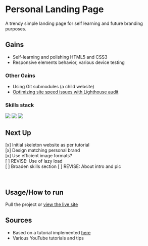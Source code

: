 # Personal Landing Page  
A trendy simple landing page for self learning and future branding purposes.<br>



## Gains
- Self-learning and polishing HTML5 and CSS3
- Responsive elements behavior, various device testing
### Other Gains
- Using Git submodules (a child website)
- [Optimizing site speed issues with Lighthouse audit](https://pagespeed.web.dev/report?url=http%3A%2F%2Fwww.vnikolin.com%2F&form_factor=mobile)<br>

### Skills stack
![](https://img.shields.io/badge/HTML5-E34F26?style=for-the-badge&logo=html5&logoColor=white)
![](https://img.shields.io/badge/CSS3-1572B6?style=for-the-badge&logo=css3&logoColor=white)
![](https://img.shields.io/badge/JavaScript-323330?style=for-the-badge&logo=javascript&logoColor=F7DF1E)

## Next Up
[x] Initial skeleton website as per tutorial<br>
[x] Design matching personal brand<br>
[x] Use efficient image formats?<br>
[ ] REVISE: Use of lazy load<br>
[ ] Broaden skills section
[ ] REVISE: About intro and pic


<br>



## Usage/How to run
Pull the project or [view the live site](http://www.vnikolin.com/)

## Sources
- Based on a tutorial implemented [here](https://www.vnikolin.com/responsive_website_doodle/index.html)
- Various YouTube tutorials and tips
